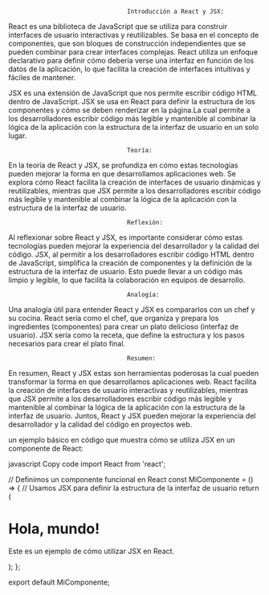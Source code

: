                                      Introducción a React y JSX:

React es una biblioteca de JavaScript que se utiliza para construir interfaces de usuario interactivas y reutilizables. Se basa en el concepto de componentes, que son bloques de construcción independientes que se pueden combinar para crear interfaces complejas. React utiliza un enfoque declarativo para definir cómo debería verse una interfaz en función de los datos de la aplicación, lo que facilita la creación de interfaces intuitivas y fáciles de mantener.

JSX es una extensión de JavaScript que nos permite escribir código HTML dentro de JavaScript. JSX se usa en React para definir la estructura de los componentes y cómo se deben renderizar en la página.La cual permite a los desarrolladores escribir código más legible y mantenible al combinar la lógica de la aplicación con la estructura de la interfaz de usuario en un solo lugar.

                                     Teoría:

En la teoría de React y JSX, se profundiza en cómo estas tecnologías pueden mejorar la forma en que desarrollamos aplicaciones web. Se explora cómo React facilita la creación de interfaces de usuario dinámicas y reutilizables, mientras que JSX permite a los desarrolladores escribir código más legible y mantenible al combinar la lógica de la aplicación con la estructura de la interfaz de usuario.

                                     Reflexión:

Al reflexionar sobre React y JSX, es importante considerar cómo estas tecnologías pueden mejorar la experiencia del desarrollador y la calidad del código. JSX, al permitir a los desarrolladores escribir código HTML dentro de JavaScript, simplifica la creación de componentes y la definición de la estructura de la interfaz de usuario. Esto puede llevar a un código más limpio y legible, lo que facilita la colaboración en equipos de desarrollo.

                                     Analogía:

Una analogía útil para entender React y JSX es compararlos con un chef y su cocina. React sería como el chef, que organiza y prepara los ingredientes (componentes) para crear un plato delicioso (interfaz de usuario). JSX sería como la receta, que define la estructura y los pasos necesarios para crear el plato final.

                                     Resumen:

En resumen, React y JSX estas son herramientas poderosas la cual pueden transformar la forma en que desarrollamos aplicaciones web. React facilita la creación de interfaces de usuario interactivas y reutilizables, mientras que JSX permite a los desarrolladores escribir código más legible y mantenible al combinar la lógica de la aplicación con la estructura de la interfaz de usuario. Juntos, React y JSX pueden mejorar la experiencia del desarrollador y la calidad del código en proyectos web.


 un ejemplo básico en código que muestra cómo se utiliza JSX en un componente de React:

javascript
Copy code
import React from 'react';

// Definimos un componente funcional en React
const MiComponente = () => {
  // Usamos JSX para definir la estructura de la interfaz de usuario
  return (
    <div>
      <h1>Hola, mundo!</h1>
      <p>Este es un ejemplo de cómo utilizar JSX en React.</p>
    </div>
  );
};

export default MiComponente;